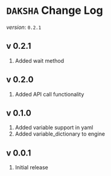 # `DAKSHA` Change Log

*version*: `0.2.1`

## v 0.2.1
1. Added wait method

## v 0.2.0
1. Added API call functionality

## v 0.1.0
1. Added variable support in yaml
2. Added variable_dictionary to engine

## v 0.0.1
1. Initial release
